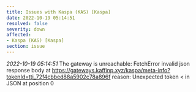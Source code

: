 ```yaml
---
title: Issues with Kaspa (KAS) [Kaspa]
date: 2022-10-19 05:14:51
resolved: false
severity: down
affected:
- Kaspa (KAS) [Kaspa]
section: issue
---
```


*2022-10-19 05:14:51* The gateway is unreachable: FetchError invalid json response body at https://gateways.kaffinp.xyz/kaspa/meta-info?tokenId=tti_72f4cbbed88a5902c78a896f reason: Unexpected token < in JSON at position 0